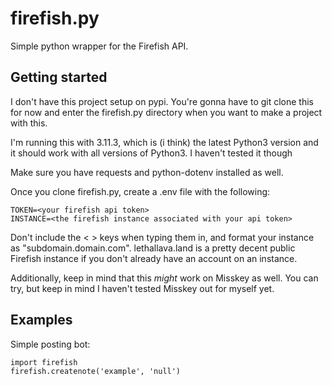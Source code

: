 # firefish.py

Simple python wrapper for the Firefish API.

## Getting started

I don't have this project setup on pypi. You're gonna have to git clone this for now and enter the firefish.py directory when you want to make a project with this.

I'm running this with 3.11.3, which is (i think) the latest Python3 version and it should work with all versions of Python3. I haven't tested it though

Make sure you have requests and python-dotenv installed as well.

Once you clone firefish.py, create a .env file with the following:

```
TOKEN=<your firefish api token>
INSTANCE=<the firefish instance associated with your api token>
```

Don't include the < > keys when typing them in, and format your instance as "subdomain.domain.com".
lethallava.land is a pretty decent public Firefish instance if you don't already have an account on an instance.

Additionally, keep in mind that this *might* work on Misskey as well. You can try, but keep in mind I haven't tested Misskey out for myself yet.

## Examples

Simple posting bot: 

```
import firefish
firefish.createnote('example', 'null')
```
